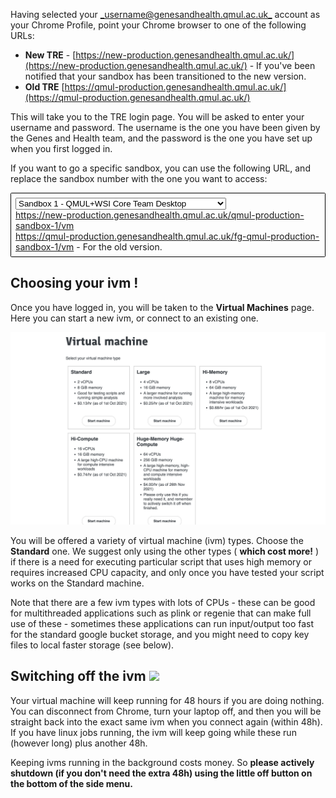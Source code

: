 Having selected your [_username@genesandhealth.qmul.ac.uk_](mailto:username@genesandhealth.qmul.ac.uk) account as your Chrome Profile, point your Chrome browser to one of the following URLs:

- __New TRE__ - [https://new-production.genesandhealth.qmul.ac.uk/](https://new-production.genesandhealth.qmul.ac.uk/) - If you've been notified that your sandbox has been transitioned to the new version.
- __Old TRE__ [https://qmul-production.genesandhealth.qmul.ac.uk/](https://qmul-production.genesandhealth.qmul.ac.uk/)

This will take you to the TRE login page. You will be asked to enter your username and password. The username is the one you have been given by the Genes and Health team, and the password is the one you have set up when you first logged in.

If you want to go a specific sandbox, you can use the following URL, and replace the sandbox number with the one you want to access:

<div style="padding:0.5em;border:1px solid #000;border-radius:.1rem"><select style="display: block" onchange="this.nextSibling.nextElementSibling.setAttribute('href', this.nextElementSibling.nextSibling.innerText='https://qmul-production.genesandhealth.qmul.ac.uk/fg-qmul-production-sandbox-'+this.value+'/vm');this.nextElementSibling.setAttribute('href', this.nextElementSibling.innerText='https://new-production.genesandhealth.qmul.ac.uk/qmul-production-sandbox-'+this.value+'/vm')"><option value="1">Sandbox 1 - QMUL+WSI Core Team Desktop</option><option value="2">Sandbox 2 - External Academic Desktop</option><option value="3">Sandbox 3 - GSK Desktop</option><option value="4">Sandbox 4 - BMS Desktop</option><option value="5">Sandbox 5 - MSD Desktop</option><option value="6">Sandbox 6 - Takeda Desktop</option><option value="7">Sandbox 7 - Pfizer Desktop</option><option value="8">Sandbox 8 - S00050_FFAIR-PRS Desktop</option><option value="9">Sandbox 9 - Maze Therapeutics Desktop</option><option value="10">Sandbox 10 - Novo Nordisk Desktop</option><option value="11">Sandbox 11 - University of Exeter</option><option value="12">Sandbox 12 - Genomics PLC</option><option value="13">Sandbox 13 - AstraZeneca</option><option value="14">Sandbox 14 - External Academic, Consortium access</option><option value="15">Sandbox 15 - 5 Prime Sciences</option><option value="16">Sandbox 16 - Sandbox 16</option><option value="17">Sandbox 17 - Academic, NHS Digital access</option></select><a style="display: block" href="https://qmul-production.genesandhealth.qmul.ac.uk/fg-qmul-production-sandbox-1/vm">https://new-production.genesandhealth.qmul.ac.uk/qmul-production-sandbox-1/vm</a><a href="https://qmul-production.genesandhealth.qmul.ac.uk/fg-qmul-production-sandbox-1/vm">https://qmul-production.genesandhealth.qmul.ac.uk/fg-qmul-production-sandbox-1/vm</a> - For the old version.</div>

## Choosing your ivm !

Once you have logged in, you will be taken to the **Virtual Machines** page. Here you can start a new ivm, or connect to an existing one.

![IVM](images/ivm.png)

You will be offered a variety of virtual machine (ivm) types. Choose the **Standard** one. We suggest only using the other types ( **which cost more!** ) if there is a need for executing particular script that uses high memory or requires increased CPU capacity, and only once you have tested your script works on the Standard machine. 

Note that there are a few ivm types with lots of CPUs - these can be good for multithreaded applications such as plink or regenie that can make full use of these - sometimes these applications can run input/output too fast for the standard google bucket storage, and you might need to copy key files to local faster storage (see below).

## Switching off the ivm ![](RackMultipart20230315-1-192w74_html_dfe1e4ce26a23eb7.png)

Your virtual machine will keep running for 48 hours if you are doing nothing. You can disconnect from Chrome, turn your laptop off, and then you will be straight back into the exact same ivm when you connect again (within 48h). If you have linux jobs running, the ivm will keep going while these run (however long) plus another 48h.

Keeping ivms running in the background costs money. So **please actively shutdown (if you don't need the extra 48h) using the little off button on the bottom of the side menu.**
